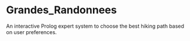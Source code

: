 # Grandes_Randonnees

An interactive Prolog expert system to choose the best hiking path based on user preferences.
